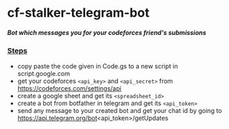 # cf-stalker-telegram-bot
##### _Bot which messages you for your codeforces friend's submissions_

### <ins>Steps</ins>
- copy paste the code given in Code.gs to a new script in script.google.com 
- get your codeforces `<api_key>` and `<api_secret>` from https://codeforces.com/settings/api
- create a google sheet and get its `<spreadsheet_id>`
- create a bot from botfather in telegram and get its `<api_token>`
- send any message to your created bot and get your chat id by going to https://api.telegram.org/bot<api_token>/getUpdates
